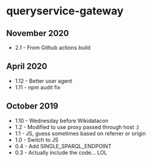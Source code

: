 # queryservice-gateway

## November 2020

- 2.1 - From Github actions build

## April 2020

- 1.12 - Better user agent
- 1.11 - npm audit fix

## October 2019

- 1.10 - Wednesday before Wikidatacon
- 1.2 - Modified to use proxy passed through host :)
- 1.1 - JS, guess sometimes based on referrer or origin
- 1.0 - Switch to JS
- 0.4 - Add SINGLE_SPARQL_ENDPOINT
- 0.3 - Actually include the code... LOL
